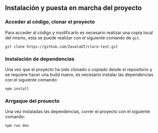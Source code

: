 ## Instalación y puesta en marcha del proyecto
### Acceder al código, clonar el proyecto
Para acceder al código y modificarlo es necesario realizar una copia local del mismo, esta se puede realizar con el siguiente comando de `git`.
```
git clone https://github.com/ZavalaGT/claro-test.git
```
### Instalación de dependencias
Una vez que el proyecto ha sido clonado o copiado desde el repositorio y se requiere hacer una build nuevo, es necesario instalar las dependencias con el siguiente comando:
```
npm install
```
### Arrgaque del prouecto
Una vez instaladas las dependencias, correr el proyecto con el siguiente comando:
```
npm run dev
```
